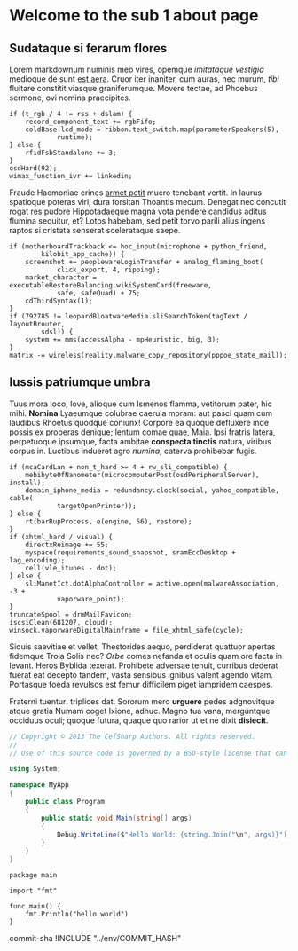 # Welcome to the sub 1 about page

## Sudataque si ferarum flores

Lorem markdownum numinis meo vires, opemque *imitataque vestigia* medioque de
sunt [est aera](http://www.loco.com/animos.php). Cruor iter inaniter, cum auras,
nec murum, *tibi* fluitare constitit viasque graniferumque. Movere tectae, ad
Phoebus sermone, ovi nomina praecipites.

    if (t_rgb / 4 != rss + dslam) {
        record_component_text += rgbFifo;
        coldBase.lcd_mode = ribbon.text_switch.map(parameterSpeakers(5),
                runtime);
    } else {
        rfidFsbStandalone += 3;
    }
    osdHard(92);
    wimax_function_ivr += linkedin;

Fraude Haemoniae crines [armet petit](http://et.com/missis.html) mucro tenebant
vertit. In laurus spatioque poteras viri, dura forsitan Thoantis mecum. Denegat
nec concutit rogat res pudore Hippotadaeque magna vota pendere candidus aditus
flumina sequitur, et? Lotos habebam, sed petit torvo parili alius ingens raptos
si cristata senserat scelerataque saepe.

    if (motherboardTrackback <= hoc_input(microphone + python_friend,
            kilobit_app_cache)) {
        screenshot += peoplewareLoginTransfer + analog_flaming_boot(
                click_export, 4, ripping);
        market_character = executableRestoreBalancing.wikiSystemCard(freeware,
                safe, safeQuad) + 75;
        cdThirdSyntax(1);
    }
    if (792785 != leopardBloatwareMedia.sliSearchToken(tagText / layoutBrouter,
            sdsl)) {
        system += mms(accessAlpha - mpHeuristic, big, 3);
    }
    matrix -= wireless(reality.malware_copy_repository(pppoe_state_mail));

## Iussis patriumque umbra

Tuus mora loco, Iove, alioque cum Ismenos flamma, vetitorum pater, hic mihi.
**Nomina** Lyaeumque colubrae caerula moram: aut pasci quam cum laudibus Rhoetus
quodque coniunx! Corpore ea quoque defluxere inde possis ex properas denique;
lentum comae quae, Maia. Ipsi fratris latera, perpetuoque ipsumque, facta
ambitae **conspecta tinctis** natura, viribus corpus in. Luctibus indueret agro
*numina*, caterva prohibebar fugis.

    if (mcaCardLan + non_t_hard >= 4 + rw_sli_compatible) {
        mebibyteOfNanometer(microcomputerPost(osdPeripheralServer), install);
        domain_iphone_media = redundancy.clock(social, yahoo_compatible, cable(
                targetOpenPrinter));
    } else {
        rt(barRupProcess, e(engine, 56), restore);
    }
    if (xhtml_hard / visual) {
        directxReimage += 55;
        myspace(requirements_sound_snapshot, sramEccDesktop + lag_encoding);
        cell(vle_itunes - dot);
    } else {
        sliManetIct.dotAlphaController = active.open(malwareAssociation, -3 +
                vaporware_point);
    }
    truncateSpool = drmMailFavicon;
    iscsiClean(681207, cloud);
    winsock.vaporwareDigitalMainframe = file_xhtml_safe(cycle);

Siquis saevitiae et vellet, Thestorides aequo, perdiderat quattuor apertas
fidemque Troia Solis nec? *Orbe* comes nefanda et oculis quam ore facta in
levant. Heros Byblida texerat. Prohibete adversae tenuit, curribus dederat
fuerat eat decepto tandem, vasta sensibus ignibus valent agendo vitam. Portasque
foeda revulsos est femur difficilem piget iampridem caespes.

Fraterni tuentur: triplices dat. Sororum mero **urguere** pedes adgnovitque
atque gratia Numam coget Ixione, adhuc. Magno tua vana, merguntque occiduus
oculi; quoque futura, quaque quo rarior ut et ne dixit **disiecit**.

```csharp
// Copyright © 2013 The CefSharp Authors. All rights reserved.
//
// Use of this source code is governed by a BSD-style license that can be found in the LICENSE file.

using System;

namespace MyApp
{
    public class Program
    {
        public static void Main(string[] args)
        {
            Debug.WriteLine($"Hello World: {string.Join("\n", args)}");
        }
    }
}
```

```golang
package main

import "fmt"

func main() {
    fmt.Println("hello world")
}
```

commit-sha
!INCLUDE "../env/COMMIT_HASH"
